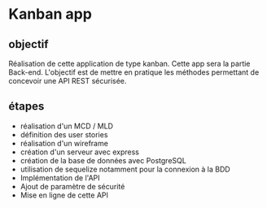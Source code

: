 # Kanban app

## objectif

Réalisation de cette application de type kanban. Cette app sera la partie Back-end. L'objectif est de mettre en pratique les méthodes permettant de concevoir une API 
REST sécurisée.

## étapes

- réalisation d'un MCD / MLD
- définition des user stories
- réalisation d'un wireframe
- création d'un serveur avec express
- création de la base de données avec PostgreSQL
- utilisation de sequelize notamment pour la connexion à la BDD
- Implémentation de l'API
- Ajout de paramètre de sécurité
- Mise en ligne de cette API
